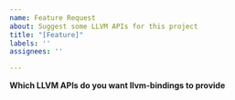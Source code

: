 ```yaml
---
name: Feature Request
about: Suggest some LLVM APIs for this project
title: "[Feature]"
labels: ''
assignees: ''

---
```


**Which LLVM APIs do you want llvm-bindings to provide**
